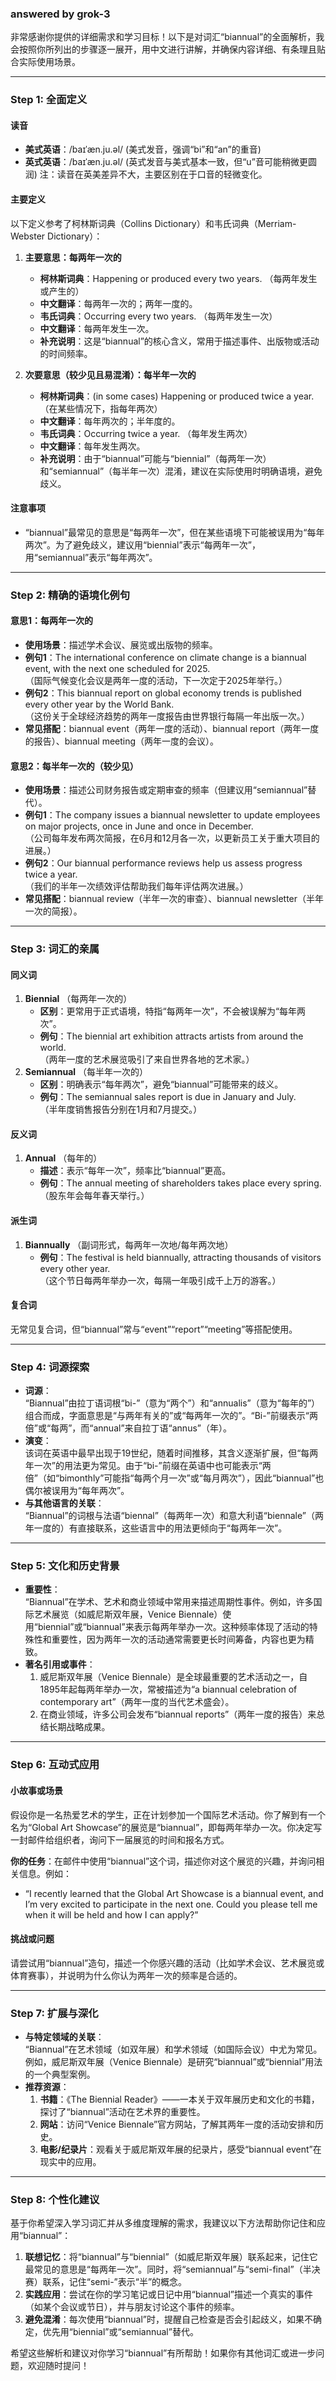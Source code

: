 ### answered by grok-3
非常感谢你提供的详细需求和学习目标！以下是对词汇“biannual”的全面解析，我会按照你所列出的步骤逐一展开，用中文进行讲解，并确保内容详细、有条理且贴合实际使用场景。

---

### Step 1: 全面定义
#### 读音
- **美式英语**：/baɪˈæn.ju.əl/ (美式发音，强调“bi”和“an”的重音)
- **英式英语**：/baɪˈæn.ju.əl/ (英式发音与美式基本一致，但“u”音可能稍微更圆润)
注：读音在英美差异不大，主要区别在于口音的轻微变化。

#### 主要定义
以下定义参考了柯林斯词典（Collins Dictionary）和韦氏词典（Merriam-Webster Dictionary）：
1. **主要意思：每两年一次的**
   - **柯林斯词典**：Happening or produced every two years. （每两年发生或产生的）
   - **中文翻译**：每两年一次的；两年一度的。
   - **韦氏词典**：Occurring every two years. （每两年发生一次）
   - **中文翻译**：每两年发生一次。
   - **补充说明**：这是“biannual”的核心含义，常用于描述事件、出版物或活动的时间频率。

2. **次要意思（较少见且易混淆）：每半年一次的**
   - **柯林斯词典**：(in some cases) Happening or produced twice a year. （在某些情况下，指每年两次）
   - **中文翻译**：每年两次的；半年度的。
   - **韦氏词典**：Occurring twice a year. （每年发生两次）
   - **中文翻译**：每年发生两次。
   - **补充说明**：由于“biannual”可能与“biennial”（每两年一次）和“semiannual”（每半年一次）混淆，建议在实际使用时明确语境，避免歧义。

#### 注意事项
- “biannual”最常见的意思是“每两年一次”，但在某些语境下可能被误用为“每年两次”。为了避免歧义，建议用“biennial”表示“每两年一次”，用“semiannual”表示“每年两次”。

---

### Step 2: 精确的语境化例句
#### 意思1：每两年一次的
- **使用场景**：描述学术会议、展览或出版物的频率。
- **例句1**：The international conference on climate change is a biannual event, with the next one scheduled for 2025.  
  （国际气候变化会议是两年一度的活动，下一次定于2025年举行。）
- **例句2**：This biannual report on global economy trends is published every other year by the World Bank.  
  （这份关于全球经济趋势的两年一度报告由世界银行每隔一年出版一次。）
- **常见搭配**：biannual event（两年一度的活动）、biannual report（两年一度的报告）、biannual meeting（两年一度的会议）。

#### 意思2：每半年一次的（较少见）
- **使用场景**：描述公司财务报告或定期审查的频率（但建议用“semiannual”替代）。
- **例句1**：The company issues a biannual newsletter to update employees on major projects, once in June and once in December.  
  （公司每年发布两次简报，在6月和12月各一次，以更新员工关于重大项目的进展。）
- **例句2**：Our biannual performance reviews help us assess progress twice a year.  
  （我们的半年一次绩效评估帮助我们每年评估两次进展。）
- **常见搭配**：biannual review（半年一次的审查）、biannual newsletter（半年一次的简报）。

---

### Step 3: 词汇的亲属
#### 同义词
1. **Biennial** （每两年一次的）
   - **区别**：更常用于正式语境，特指“每两年一次”，不会被误解为“每年两次”。
   - **例句**：The biennial art exhibition attracts artists from around the world.  
     （两年一度的艺术展览吸引了来自世界各地的艺术家。）
2. **Semiannual** （每半年一次的）
   - **区别**：明确表示“每年两次”，避免“biannual”可能带来的歧义。
   - **例句**：The semiannual sales report is due in January and July.  
     （半年度销售报告分别在1月和7月提交。）

#### 反义词
1. **Annual** （每年的）
   - **描述**：表示“每年一次”，频率比“biannual”更高。
   - **例句**：The annual meeting of shareholders takes place every spring.  
     （股东年会每年春天举行。）

#### 派生词
1. **Biannually** （副词形式，每两年一次地/每年两次地）
   - **例句**：The festival is held biannually, attracting thousands of visitors every other year.  
     （这个节日每两年举办一次，每隔一年吸引成千上万的游客。）

#### 复合词
无常见复合词，但“biannual”常与“event”“report”“meeting”等搭配使用。

---

### Step 4: 词源探索
- **词源**：  
  “Biannual”由拉丁语词根“bi-”（意为“两个”）和“annualis”（意为“每年的”）组合而成，字面意思是“与两年有关的”或“每两年一次的”。“Bi-”前缀表示“两倍”或“每两”，而“annual”来自拉丁语“annus”（年）。
- **演变**：  
  该词在英语中最早出现于19世纪，随着时间推移，其含义逐渐扩展，但“每两年一次”的用法更为常见。由于“bi-”前缀在英语中也可能表示“两倍”（如“bimonthly”可能指“每两个月一次”或“每月两次”），因此“biannual”也偶尔被误用为“每年两次”。
- **与其他语言的关联**：  
  “Biannual”的词根与法语“biennal”（每两年一次）和意大利语“biennale”（两年一度的）有直接联系，这些语言中的用法更倾向于“每两年一次”。

---

### Step 5: 文化和历史背景
- **重要性**：  
  “Biannual”在学术、艺术和商业领域中常用来描述周期性事件。例如，许多国际艺术展览（如威尼斯双年展，Venice Biennale）使用“biennial”或“biannual”来表示每两年举办一次。这种频率体现了活动的特殊性和重要性，因为两年一次的活动通常需要更长时间筹备，内容也更为精致。
- **著名引用或事件**：  
  1. 威尼斯双年展（Venice Biennale）是全球最重要的艺术活动之一，自1895年起每两年举办一次，常被描述为“a biannual celebration of contemporary art”（两年一度的当代艺术盛会）。
  2. 在商业领域，许多公司会发布“biannual reports”（两年一度的报告）来总结长期战略成果。

---

### Step 6: 互动式应用
#### 小故事或场景
假设你是一名热爱艺术的学生，正在计划参加一个国际艺术活动。你了解到有一个名为“Global Art Showcase”的展览是“biannual”，即每两年举办一次。你决定写一封邮件给组织者，询问下一届展览的时间和报名方式。

**你的任务**：在邮件中使用“biannual”这个词，描述你对这个展览的兴趣，并询问相关信息。例如：
- “I recently learned that the Global Art Showcase is a biannual event, and I’m very excited to participate in the next one. Could you please tell me when it will be held and how I can apply?”

#### 挑战或问题
请尝试用“biannual”造句，描述一个你感兴趣的活动（比如学术会议、艺术展览或体育赛事），并说明为什么你认为两年一次的频率是合适的。

---

### Step 7: 扩展与深化
- **与特定领域的关联**：  
  “Biannual”在艺术领域（如双年展）和学术领域（如国际会议）中尤为常见。例如，威尼斯双年展（Venice Biennale）是研究“biannual”或“biennial”用法的一个典型案例。
- **推荐资源**：
  1. **书籍**：《The Biennial Reader》——一本关于双年展历史和文化的书籍，探讨了“biannual”活动在艺术界的重要性。
  2. **网站**：访问“Venice Biennale”官方网站，了解其两年一度的活动安排和历史。
  3. **电影/纪录片**：观看关于威尼斯双年展的纪录片，感受“biannual event”在现实中的应用。

---

### Step 8: 个性化建议
基于你希望深入学习词汇并从多维度理解的需求，我建议以下方法帮助你记住和应用“biannual”：
1. **联想记忆**：将“biannual”与“biennial”（如威尼斯双年展）联系起来，记住它最常见的意思是“每两年一次”。同时，将“semiannual”与“semi-final”（半决赛）联系，记住“semi-”表示“半”的概念。
2. **实践应用**：尝试在你的学习笔记或日记中用“biannual”描述一个真实的事件（如某个会议或节日），并与朋友讨论这个事件的频率。
3. **避免混淆**：每次使用“biannual”时，提醒自己检查是否会引起歧义，如果不确定，优先用“biennial”或“semiannual”替代。

希望这些解析和建议对你学习“biannual”有所帮助！如果你有其他词汇或进一步问题，欢迎随时提问！
